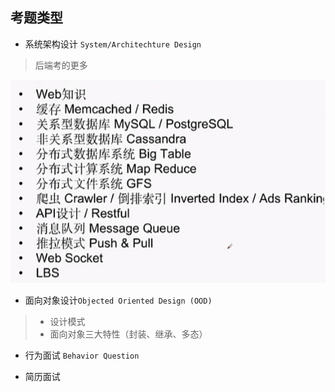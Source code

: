 

## 考题类型



* 系统架构设计 `System/Architechture Design`

> 后端考的更多

![image-20220418220159890](./pics/Untitled/image-20220418220159890.png)

* 面向对象设计`Objected Oriented Design (OOD)`

> - 设计模式
> - 面向对象三大特性（封装、继承、多态）



* 行为面试 `Behavior Question`







* 简历面试

